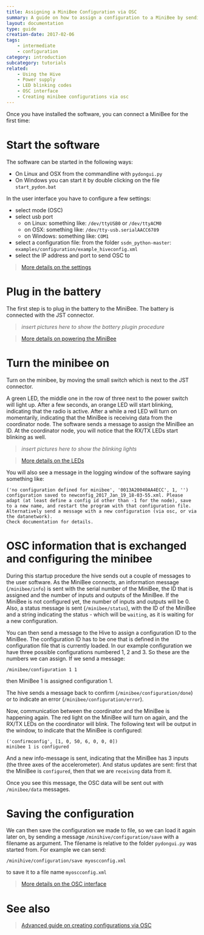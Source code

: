 ```yaml
---
title: Assigning a MiniBee Configuration via OSC
summary: A guide on how to assign a configuration to a MiniBee by sending an OSC message
layout: documentation
type: guide
creation-date: 2017-02-06
tags:
    - intermediate
    - configuration
category: introduction
subcategory: tutorials
related:
    - Using the Hive
    - Power supply
    - LED blinking codes
    - OSC interface
    - Creating minibee configurations via osc
---
```



Once you have installed the software, you can connect a MiniBee for the first time:

# Start the software

The software can be started in the following ways:

- On Linux and OSX from the commandline with `pydongui.py`
- On Windows you can start it by double clicking on the file `start_pydon.bat`

In the user interface you have to configure a few settings:

* select mode (OSC)
* select usb port
    * on Linux: something like: `/dev/ttyUSB0` or `/dev/ttyACM0`
    * on OSX: something like: `/dev/tty-usb.serialAACC6789`
    * on Windows: something like: `COM1`
* select a configuration file: from the folder `ssdn_python-master`: `examples/configuration/example_hiveconfig.xml`
* select the IP address and port to send OSC to

> [More details on the settings](using-the-hive)

# Plug in the battery

The first step is to plug in the battery to the MiniBee. The battery is connected with the JST connector.

> *insert pictures here to show the battery plugin procedure*

> [More details on powering the MiniBee](power-supply)

# Turn the minibee on

Turn on the minibee, by moving the small switch which is next to the JST connector.

A green LED, the middle one in the row of three next to the power switch will light up. After a few seconds, an orange LED will start blinking, indicating that the radio is active. After a while a red LED will turn on momentarily, indicating that the MiniBee is receiving data from the coordinator node. The software sends a message to assign the MiniBee an ID. At the coordinator node, you will notice that the RX/TX LEDs start blinking as well.


> *insert pictures here to show the blinking lights*

> [More details on the LEDs](led-blinking-codes)


You will also see a message in the logging window of the software saying something like:

    ('no configuration defined for minibee', '0013A20040AA4ECC', 1, '')
    configuration saved to newconfig_2017_Jan_19_18-03-55.xml. Please adapt (at least define a config id other than -1 for the node), save to a new name, and restart the program with that configuration file. Alternatively send a message with a new configuration (via osc, or via the datanetwork).
    Check documentation for details.


# OSC information that is exchanged and configuring the minibee

During this startup procedure the hive sends out a couple of messages to the user software. As the MiniBee connects, an information message (`/minibee/info`) is sent with the serial number of the MiniBee, the ID that is assigned and the number of inputs and outputs of the MiniBee. If the MiniBee is not configured yet, the number of inputs and outputs will be 0. Also, a status message is sent (`/minibee/status`), with the ID of the MiniBee and a string indicating the status - which will be `waiting`, as it is waiting for a new configuration.

You can then send a message to the Hive to assign a configuration ID to the MiniBee. The configuration ID has to be one that is defined in the configuration file that is currently loaded. In our example configuration we have three possible configurations numbered 1, 2 and 3. So these are the numbers we can assign. If we send a message:
    
    /minibee/configuration 1 1

then MiniBee 1 is assigned configuration 1.

The hive sends a message back to confirm (`/minibee/configuration/done`) or to indicate an error (`/minibee/configuration/error`).

Now, communication between the coordinator and the MiniBee is happening again. The red light on the MiniBee will turn on again, and the RX/TX LEDs on the coordinator will blink. The following text will be output in the window, to indicate that the MiniBee is configured:

    ('confirmconfig', [1, 0, 50, 6, 0, 0, 0])
    minibee 1 is configured

And a new info-message is sent, indicating that the MiniBee has 3 inputs (the three axes of the accelerometer). And status updates are sent: first that the MiniBee is `configured`, then that we are `receiving` data from it.
    
Once you see this message, the OSC data will be sent out with `/minibee/data` messages.

# Saving the configuration

We can then save the configuration we made to file, so we can load it again later on, by sending a message `/minihive/configuration/save` with a filename as argument. The filename is relative to the folder `pydongui.py` was started from. For example we can send:

    /minihive/configuration/save myoscconfig.xml

to save it to a file name `myoscconfig.xml`

> [More details on the OSC interface](osc-interface)

# See also

> [Advanced guide on creating configurations via OSC](creating-minibee-configurations-via-osc)
